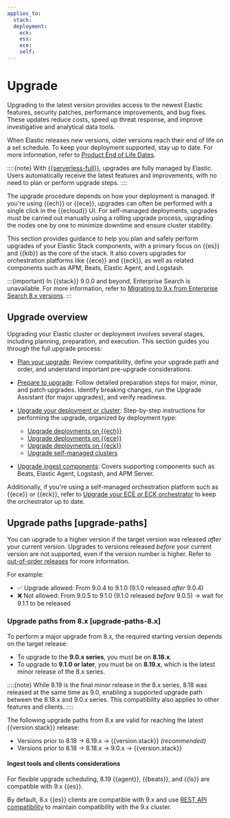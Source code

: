 ```yaml
---
applies_to:
  stack:
  deployment:
    eck:
    ess:
    ece:
    self:
---
```


# Upgrade

Upgrading to the latest version provides access to the newest Elastic features, security patches, performance improvements, and bug fixes. These updates reduce costs, speed up threat response, and improve investigative and analytical data tools.

When Elastic releases new versions, older versions reach their end of life on a set schedule. To keep your deployment supported, stay up to date. For more information, refer to [Product End of Life Dates](https://www.elastic.co/support/eol).

::::{note}
With [{{serverless-full}}](/deploy-manage/deploy/elastic-cloud/serverless.md), upgrades are fully managed by Elastic. Users automatically receive the latest features and improvements, with no need to plan or perform upgrade steps.
::::

The upgrade procedure depends on how your deployment is managed. If you're using {{ech}} or {{ece}}, upgrades can often be performed with a single click in the {{ecloud}} UI. For self-managed deployments, upgrades must be carried out manually using a rolling upgrade process, upgrading the nodes one by one to minimize downtime and ensure cluster stability.

This section provides guidance to help you plan and safely perform upgrades of your Elastic Stack components, with a primary focus on {{es}} and {{kib}} as the core of the stack. It also covers upgrades for orchestration platforms like {{ece}} and {{eck}}, as well as related components such as APM, Beats, Elastic Agent, and Logstash.

:::{important}
In {{stack}} 9.0.0 and beyond, Enterprise Search is unavailable. For more information, refer to [Migrating to 9.x from Enterprise Search 8.x versions](https://www.elastic.co/guide/en/enterprise-search/8.18/upgrading-to-9-x.html).
:::

## Upgrade overview

Upgrading your Elastic cluster or deployment involves several stages, including planning, preparation, and execution. This section guides you through the full upgrade process:

- [Plan your upgrade](./upgrade/plan-upgrade.md): Review compatibility, define your upgrade path and order, and understand important pre-upgrade considerations.

- [Prepare to upgrade](./upgrade/prepare-to-upgrade.md): Follow detailed preparation steps for major, minor, and patch upgrades. Identify breaking changes, run the Upgrade Assistant (for major upgrades), and verify readiness.

- [Upgrade your deployment or cluster](./upgrade/deployment-or-cluster.md): Step-by-step instructions for performing the upgrade, organized by deployment type:

    - [Upgrade deployments on {{ech}}](/deploy-manage/upgrade/deployment-or-cluster/upgrade-on-ech.md)
    - [Upgrade deployments on {{ece}}](/deploy-manage/upgrade/deployment-or-cluster/upgrade-on-ece.md)
    - [Upgrade deployments on {{eck}}](/deploy-manage/upgrade/deployment-or-cluster/upgrade-on-eck.md)
    - [Upgrade self-managed clusters](/deploy-manage/upgrade/deployment-or-cluster/self-managed.md)

- [Upgrade ingest components](./upgrade/ingest-components.md): Covers supporting components such as Beats, Elastic Agent, Logstash, and APM Server.

Additionally, if you're using a self-managed orchestration platform such as {{ece}} or {{eck}}, refer to [Upgrade your ECE or ECK orchestrator](/deploy-manage/upgrade/orchestrator.md) to keep the orchestrator up to date.

## Upgrade paths [upgrade-paths]

You can upgrade to a higher version if the target version was released *after* your current version. Upgrades to versions released *before* your current version are not supported, even if the version number is higher. Refer to [out-of-order releases](/deploy-manage/upgrade/deployment-or-cluster.md#out-of-order-releases) for more information.

For example:  
- ✅ Upgrade allowed: From 9.0.4 to 9.1.0 (9.1.0 released *after* 9.0.4)
- ❌ Not allowed: From 9.0.5 to 9.1.0 (9.1.0 released *before* 9.0.5) → wait for 9.1.1 to be released
<!--
Uncomment this examples when 9.1.1 is released.
- ✅ Upgrade allowed: From 9.0.5 to 9.1.1 (9.1.1 released *after* 9.0.5)
-->

### Upgrade paths from 8.x [upgrade-paths-8.x]

To perform a major upgrade from 8.x, the required starting version depends on the target release:

- To upgrade to the **9.0.x series**, you must be on **8.18.x**.
- To upgrade to **9.1.0 or later**, you must be on **8.19.x**, which is the latest minor release of the 8.x series.

::::{note}
While 8.19 is the final minor release in the 8.x series, 8.18 was released at the same time as 9.0, enabling a supported upgrade path between the 8.18.x and 9.0.x series. This compatibility also applies to other features and clients.
::::

The following upgrade paths from 8.x are valid for reaching the latest {{version.stack}} release:

* Versions prior to 8.18 → 8.19.x → {{version.stack}} *(recommended)*
* Versions prior to 8.18 → 8.18.x → 9.0.x → {{version.stack}}

#### Ingest tools and clients considerations

For flexible upgrade scheduling, 8.19 {{agent}}, {{beats}}, and {{ls}} are compatible with 9.x {{es}}.

By default, 8.x {{es}} clients are compatible with 9.x and use [REST API compatibility](elasticsearch://reference/elasticsearch/rest-apis/compatibility.md) to maintain compatibility with the 9.x cluster.
